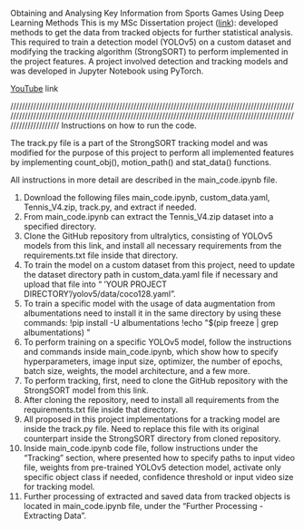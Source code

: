 Obtaining and Analysing Key Information from Sports Games Using Deep Learning Methods
This is my MSc Dissertation project ([link](https://drive.google.com/file/d/1n12fraqAJDZC6uTyVHHqIV-s5bRIlO2R/view?usp=sharing)): 
developed methods to get the data from tracked objects for further statistical analysis. This required to train a detection
model (YOLOv5) on a custom dataset and modifying the tracking algorithm (StrongSORT) to perform implemented in the 
project features. A project involved detection and tracking models and was developed in Jupyter Notebook using PyTorch.

[YouTube](https://www.youtube.com/watch?v=7RarBqKHYn0) link









///////////////////////////////////////////////////////////////////////////////////////////////////////////////////////////////////////////////////////////////////////////////////////////////////////////////////////
Instructions on how to run the code.

The track.py file is a part of the StrongSORT tracking model and was modified for the purpose of this project 
to perform all implemented features by implementing count_obj(), motion_path() and stat_data() functions.

All instructions in more detail are described in the main_code.ipynb file.

1.	Download the following files main_code.ipynb, custom_data.yaml, Tennis_V4.zip, track.py, and extract if needed.
2.	From main_code.ipynb can extract the Tennis_V4.zip dataset into a specified directory.
3.	Clone the GitHub repository from ultralytics, consisting of YOLOv5 models from this link, 
	and install all necessary requirements from the requirements.txt file inside that directory.
4.	To train the model on a custom dataset from this project, need to update the dataset directory path in custom_data.yaml file if necessary 
	and upload that file into “ ’YOUR PROJECT DIRECTORY’/yolov5/data/coco128.yaml”.
5.	To train a specific model with the usage of data augmentation from albumentations need to install it in the same directory by using these commands:
	!pip install -U albumentations 
	!echo "$(pip freeze | grep albumentations) "
6.	To perform training on a specific YOLOv5 model, follow the instructions and commands inside main_code.ipynb, 
	which show how to specify hyperparameters, image input size, optimizer, the number of epochs, batch size, weights, the model architecture, and a few more.
7.	To perform tracking, first, need to clone the GitHub repository with the StrongSORT model from this link.
8.	After cloning the repository, need to install all requirements from the requirements.txt file inside that directory.
9.	All proposed in this project implementations for a tracking model are inside the track.py file. 
	Need to replace this file with its original counterpart inside the StrongSORT directory from cloned repository.
10.	Inside main_code.ipynb code file, follow instructions under the “Tracking” section, where presented how to specify paths to input video file, 
	weights from pre-trained YOLOv5 detection model, activate only specific object class if needed, confidence threshold or input video size for tracking model.
11.	Further processing of extracted and saved data from tracked objects is located in main_code.ipynb file, under the “Further Processing - Extracting Data”.
